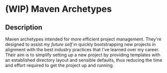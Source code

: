 # (WIP) Maven Archetypes

## Description

Maven archetypes intended for more efficient project management. They're designed to assist _my future self_ in quickly 
bootstrapping new projects in alignment with the best industry practices that I've learned over my career. Their aim is 
to simplify setting up a new project by providing templates with an established directory layout and sensible defaults,
thus reducing the time and effort required to get the project up and running.